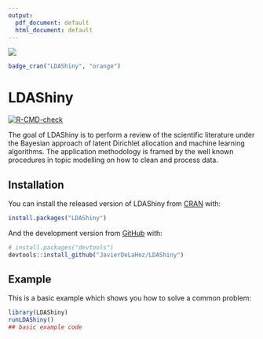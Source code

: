 ```yaml
---
output:
  pdf_document: default
  html_document: default
---
```



<!-- README.md is generated from README.Rmd. Please edit that file -->

![](https://cranlogs.r-pkg.org/badges/grand-total/LDAShiny)

``` r
badge_cran("LDAShiny", "orange")
```

# LDAShiny

<!-- badges: start -->
  [![R-CMD-check](https://github.com/JavierDeLaHoz/LDAShiny/workflows/R-CMD-check/badge.svg)](https://github.com/JavierDeLaHoz/LDAShiny/actions)
<!-- badges: end -->

The goal of LDAShiny is to perform a review of the scientific literature under the Bayesian approach of latent Dirichlet allocation and machine learning algorithms. The application methodology is framed by the well known procedures in topic modelling on how to clean and process data.

## Installation

You can install the released version of LDAShiny from
[CRAN](https://CRAN.R-project.org) with:

``` r
install.packages("LDAShiny")
```

And the development version from [GitHub](https://github.com/) with:

``` r
# install.packages("devtools")
devtools::install_github("JavierDeLaHoz/LDAShiny")
```

## Example

This is a basic example which shows you how to solve a common problem:

``` r
library(LDAShiny)
runLDAShiny()
## basic example code
```

